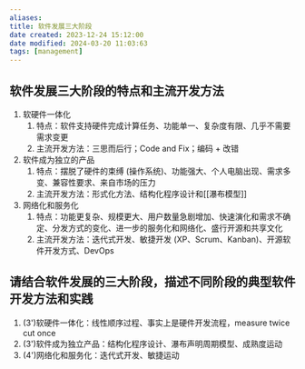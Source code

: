 ```yaml
---
aliases: 
title: 软件发展三大阶段
date created: 2023-12-24 15:12:00
date modified: 2024-03-20 11:03:63
tags: [management]
---
```


## 软件发展三大阶段的特点和主流开发方法

1. 软硬件一体化
   1. 特点：软件支持硬件完成计算任务、功能单一、复杂度有限、几乎不需要需求变更
   2. 主流开发方法：三思而后行；Code and Fix；编码 + 改错
2. 软件成为独立的产品
   1. 特点：摆脱了硬件的束缚 (操作系统)、功能强大、个人电脑出现、需求多变、兼容性要求、来自市场的压力
   2. 主流开发方法：形式化方法、结构化程序设计和[[瀑布模型]]
3. 网络化和服务化
   1. 特点：功能更复杂、规模更大、用户数量急剧增加、快速演化和需求不确定、分发方式的变化、进一步的服务化和网络化、盛行开源和共享文化
   2. 主流开发方法：迭代式开发、敏捷开发 (XP、Scrum、Kanban)、开源软件开发方式、DevOps


## 请结合软件发展的三大阶段，描述不同阶段的典型软件开发方法和实践

1. (3')软硬件一体化：线性顺序过程、事实上是硬件开发流程，measure twice cut once
2. (3')软件成为独立产品：结构化程序设计、瀑布声明周期模型、成熟度运动
3. (4')网络化和服务化：迭代式开发、敏捷运动